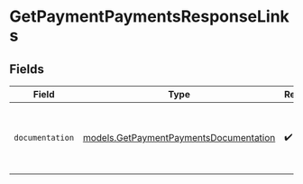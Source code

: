 # GetPaymentPaymentsResponseLinks


## Fields

| Field                                                                                  | Type                                                                                   | Required                                                                               | Description                                                                            |
| -------------------------------------------------------------------------------------- | -------------------------------------------------------------------------------------- | -------------------------------------------------------------------------------------- | -------------------------------------------------------------------------------------- |
| `documentation`                                                                        | [models.GetPaymentPaymentsDocumentation](../models/getpaymentpaymentsdocumentation.md) | :heavy_check_mark:                                                                     | The URL to the generic Mollie API error handling guide.                                |